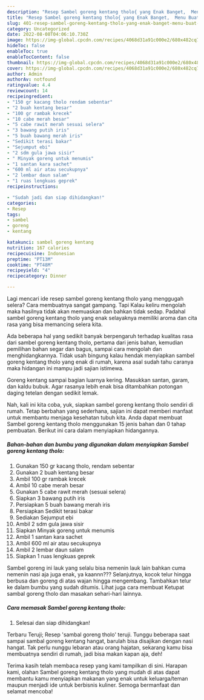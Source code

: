 ```yaml
---
description: "Resep Sambel goreng kentang tholo{ yang Enak Banget,  Menu Buat lebaran"
title: "Resep Sambel goreng kentang tholo{ yang Enak Banget,  Menu Buat lebaran"
slug: 401-resep-sambel-goreng-kentang-tholo-yang-enak-banget-menu-buat-lebaran
category: Uncategorized
date: 2022-08-08T04:06:10.730Z
image: https://img-global.cpcdn.com/recipes/4068d31a91c000e2/680x482cq70/sambel-goreng-kentang-tholo-foto-resep-utama.jpg
hideToc: false
enableToc: true
enableTocContent: false
thumbnail: https://img-global.cpcdn.com/recipes/4068d31a91c000e2/680x482cq70/sambel-goreng-kentang-tholo-foto-resep-utama.jpg
cover: https://img-global.cpcdn.com/recipes/4068d31a91c000e2/680x482cq70/sambel-goreng-kentang-tholo-foto-resep-utama.jpg
author: Admin
authorAv: notfound
ratingvalue: 4.4
reviewcount: 14
recipeingredient:
- "150 gr kacang tholo rendam sebentar"
- "2 buah kentang besar"
- "100 gr rambak krecek"
- "10 cabe merah besar"
- "5 cabe rawit merah sesuai selera"
- "3 bawang putih iris"
- "5 buah bawang merah iris"
- "Sedikit terasi bakar"
- "Sejumput ebi"
- "2 sdm gula jawa sisir"
- " Minyak goreng untuk menumis"
- "1 santan kara sachet"
- "600 ml air atau secukupnya"
- "2 lembar daun salam"
- "1 ruas lengkuas geprek"
recipeinstructions:

- "Sudah jadi dan siap dihidangkan!"
categories:
- Resep
tags:
- sambel
- goreng
- kentang

katakunci: sambel goreng kentang 
nutrition: 167 calories
recipecuisine: Indonesian
preptime: "PT13M"
cooktime: "PT48M"
recipeyield: "4"
recipecategory: Dinner

---
```



Lagi mencari ide resep sambel goreng kentang tholo yang menggugah selera? Cara membuatnya sangat gampang. Tapi Kalau keliru mengolah maka hasilnya tidak akan memuaskan dan bahkan tidak sedap. Padahal sambel goreng kentang tholo yang enak selayaknya memiliki aroma dan cita rasa yang bisa memancing selera kita.


Ada beberapa hal yang sedikit banyak berpengaruh terhadap kualitas rasa dari sambel goreng kentang tholo, pertama dari jenis bahan, kemudian pemilihan bahan segar dan bagus, sampai cara mengolah dan menghidangkannya. Tidak usah bingung kalau hendak menyiapkan sambel goreng kentang tholo yang enak di rumah, karena asal sudah tahu caranya maka hidangan ini mampu jadi sajian istimewa.

Goreng kentang sampai bagian luarnya kering. Masukkan santan, garam, dan kaldu bubuk. Agar rasanya lebih enak bisa ditambahkan potongan daging tetelan dengan sedikit lemak.


Nah, kali ini kita coba, yuk, siapkan sambel goreng kentang tholo sendiri di rumah. Tetap berbahan yang sederhana, sajian ini dapat memberi manfaat untuk membantu menjaga kesehatan tubuh kita. Anda dapat membuat Sambel goreng kentang tholo menggunakan 15 jenis bahan dan 0 tahap pembuatan. Berikut ini cara dalam menyiapkan hidangannya.

<!--inarticleads1-->

##### Bahan-bahan dan bumbu yang digunakan dalam menyiapkan Sambel goreng kentang tholo:

1. Gunakan 150 gr kacang tholo, rendam sebentar
1. Gunakan 2 buah kentang besar
1. Ambil 100 gr rambak krecek
1. Ambil 10 cabe merah besar
1. Gunakan 5 cabe rawit merah (sesuai selera)
1. Siapkan 3 bawang putih iris
1. Persiapkan 5 buah bawang merah iris
1. Persiapkan Sedikit terasi bakar
1. Sediakan Sejumput ebi
1. Ambil 2 sdm gula jawa sisir
1. Siapkan  Minyak goreng untuk menumis
1. Ambil 1 santan kara sachet
1. Ambil 600 ml air atau secukupnya
1. Ambil 2 lembar daun salam
1. Siapkan 1 ruas lengkuas geprek


Sambel goreng ini lauk yang selalu bisa nemenin lauk lain bahkan cuma nemenin nasi aja juga enak, ya kaannn??? Selanjutnya, kocok telur hingga berbusa dan goreng di atas wajan hingga mengembang. Tambahkan telur ke dalam bumbu yang sudah ditumis. Lihat juga cara membuat Ketupat sambal goreng tholo dan masakan sehari-hari lainnya. 

<!--inarticleads2-->

##### Cara memasak Sambel goreng kentang tholo:


1. Selesai dan siap dihidangkan!

Terbaru Teruji; Resep &#39;sambal goreng tholo&#39; teruji. Tunggu beberapa saat sampai sambal goreng kentang hangat, barulah bisa disajikan dengan nasi hangat. Tak perlu nunggu lebaran atau orang hajatan, sekarang kamu bisa membuatnya sendiri di rumah, jadi bisa makan kapan aja, deh! 

Terima kasih telah membaca resep yang kami tampilkan di sini. Harapan kami, olahan Sambel goreng kentang tholo yang mudah di atas dapat membantu kamu menyiapkan makanan yang enak untuk keluarga/teman maupun menjadi ide untuk berbisnis kuliner. Semoga bermanfaat dan selamat mencoba!
